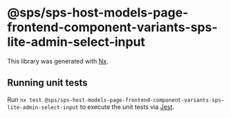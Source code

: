 # @sps/sps-host-models-page-frontend-component-variants-sps-lite-admin-select-input

This library was generated with [Nx](https://nx.dev).

## Running unit tests

Run `nx test @sps/sps-host-models-page-frontend-component-variants-sps-lite-admin-select-input` to execute the unit tests via [Jest](https://jestjs.io).

